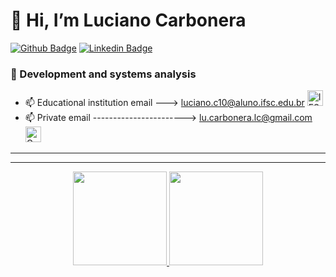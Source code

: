    # 👋 Hi, I’m Luciano Carbonera 
   
   [![Github Badge](https://img.shields.io/badge/-Github-000?style=flat-square&logo=Github&logoColor=white&link=https://github.com/LucianoCarbonera)](https://github.com/LucianoCarbonera) 
   [![Linkedin Badge](https://img.shields.io/badge/-LinkedIn-blue?style=flat-square&logo=Linkedin&logoColor=white&link=https://www.linkedin.com/in/luciano-carbonera-9bb6b7181/)](https://www.linkedin.com/in/luciano-carbonera-9bb6b7181/)
   
   
### 👀 Development and systems analysis


- 📫 Educational institution email ---> luciano.c10@aluno.ifsc.edu.br 
<a href = "mailto:luciano.c10@aluno.ifsc.edu.br"><img title="IFSC" height="25" src="https://www.caroli.org/wp-content/uploads/2019/04/email-logo.png"></a>
- 📫 Private email -----------------------> lu.carbonera.lc@gmail.com 
<a href = "mailto:lu.carbonera.lc@gmail.com"><img title="Gmail" height="25" src="https://cdn.icon-icons.com/icons2/1826/PNG/512/4202011emailgmaillogomailsocialsocialmedia-115677_115624.png"></a>


<hr>

</p>
<hr>
<div align="center">
  <a href="https://github.com/LucianoCarbonera">
  <img height="150em" src="https://github-readme-stats.vercel.app/api?username=LucianoCarbonera&show_icons=true&theme=blue-green&include_all_commits=true&count_private=true"/>

  <img height="150em" src="https://github-readme-stats.vercel.app/api/top-langs/?username=LucianoCarbonera&layout=compact&langs_count=8&theme=blue-green"/>
</div>



